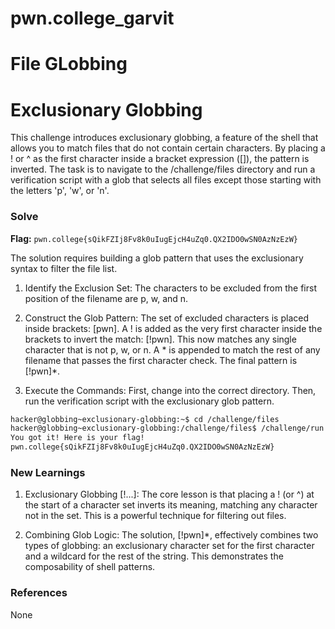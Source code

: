 # pwn.college_garvit
# File GLobbing

# Exclusionary Globbing
This challenge introduces exclusionary globbing, a feature of the shell that allows you to match files that do not contain certain characters. By placing a ! or ^ as the first character inside a bracket expression ([]), the pattern is inverted. The task is to navigate to the /challenge/files directory and run a verification script with a glob that selects all files except those starting with the letters 'p', 'w', or 'n'.

### Solve
**Flag:** `pwn.college{sQikFZIj8Fv8k0uIugEjcH4uZq0.QX2IDO0wSN0AzNzEzW}`

The solution requires building a glob pattern that uses the exclusionary syntax to filter the file list.
1. Identify the Exclusion Set: The characters to be excluded from the first position of the filename are p, w, and n.

2. Construct the Glob Pattern:
The set of excluded characters is placed inside brackets: [pwn].
A ! is added as the very first character inside the brackets to invert the match: [!pwn]. This now matches any single character that is not p, w, or n.
A * is appended to match the rest of any filename that passes the first character check.
The final pattern is [!pwn]*.

3. Execute the Commands: First, change into the correct directory. Then, run the verification script with the exclusionary glob pattern.


```bash
hacker@globbing~exclusionary-globbing:~$ cd /challenge/files
hacker@globbing~exclusionary-globbing:/challenge/files$ /challenge/run [!pwn]*
You got it! Here is your flag!
pwn.college{sQikFZIj8Fv8k0uIugEjcH4uZq0.QX2IDO0wSN0AzNzEzW}
```
    
### New Learnings
1. Exclusionary Globbing [!...]: The core lesson is that placing a ! (or ^) at the start of a character set inverts its meaning, matching any character not in the set. This is a powerful technique for filtering out files.

2. Combining Glob Logic: The solution, [!pwn]*, effectively combines two types of globbing: an exclusionary character set for the first character and a wildcard for the rest of the string. This demonstrates the composability of shell patterns.
### References 
None